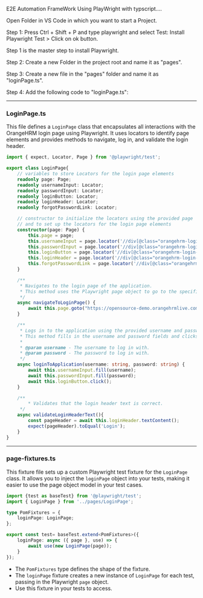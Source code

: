 E2E Automation FrameWork Using PlayWright with typscript....

Open Folder in VS Code in which you want to start a Project.

Step 1: Press Ctrl + Shift + P and type playwright and select Test: Install Playwright Test > Click on ok button.

Step 1 is the master step to install Playwright.

Step 2: Create a new Folder in the project root and name it as "pages".

Step 3: Create a new file in the "pages" folder and name it as "loginPage.ts".

Step 4: Add the following code to "loginPage.ts":

---

### LoginPage.ts

This file defines a `LoginPage` class that encapsulates all interactions with the OrangeHRM login page using Playwright. It uses locators to identify page elements and provides methods to navigate, log in, and validate the login header.

```typescript
import { expect, Locator, Page } from '@playwright/test';

export class LoginPage{
    // variables to store Locators for the login page elements
    readonly page: Page;
    readonly usernameInput: Locator;
    readonly passwordInput: Locator;
    readonly loginButton: Locator;
    readonly loginHeader: Locator;
    readonly forgotPasswordLink: Locator;

    // constructor to initialize the locators using the provided page
    // and to set up the locators for the login page elements
    constructor(page: Page) {
        this.page = page;
        this.usernameInput = page.locator('//div[@class="orangehrm-login-slot"]//following-sibling::input[@name="username"]');
        this.passwordInput = page.locator('//div[@class="orangehrm-login-slot"]//following-sibling::input[@name="password"]');
        this.loginButton = page.locator('//div[@class="orangehrm-login-slot"]//following-sibling::button');
        this.loginHeader = page.locator('//div[@class="orangehrm-login-slot"]//following-sibling::h5)');
        this.forgotPasswordLink = page.locator('//div[@class="orangehrm-login-forgot"]/p');
    }

    /**
     * Navigates to the login page of the application.
     * This method uses the Playwright page object to go to the specified URL.
     */
    async navigateToLoginPage() {
        await this.page.goto("https://opensource-demo.orangehrmlive.com/web/index.php/auth/login");
    }

    /**
     * Logs in to the application using the provided username and password.
     * This method fills in the username and password fields and clicks the login button.
     * 
     * @param username - The username to log in with.
     * @param password - The password to log in with.
     */
    async loginToApplication(username: string, password: string) {
        await this.usernameInput.fill(username);
        await this.passwordInput.fill(password);
        await this.loginButton.click();
    }

    /**
        * Validates that the login header text is correct.
     */
    async validateLoginHeaderText(){
        const pageHeader = await this.loginHeader.textContent();
        expect(pageHeader).toEqual('Login');
    }
}
```

---

### page-fixtures.ts

This fixture file sets up a custom Playwright test fixture for the `LoginPage` class. It allows you to inject the `loginPage` object into your tests, making it easier to use the page object model in your test cases.

```typescript
import {test as baseTest} from '@playwright/test';
import { LoginPage } from '../pages/LoginPage';

type PomFixtures = {
    loginPage: LoginPage;
};

export const test= baseTest.extend<PomFixtures>({
    loginPage: async ({ page }, use) => {
        await use(new LoginPage(page));
    }
});
```

- The `PomFixtures` type defines the shape of the fixture.
- The `loginPage` fixture creates a new instance of `LoginPage` for each test, passing in the Playwright `page` object.
- Use this fixture in your tests to access.
